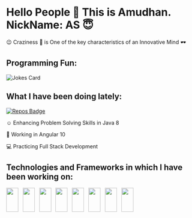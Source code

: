 # Hello People :handshake: This is Amudhan. NickName: AS 😇

😉 Craziness :zany_face: is One of the key characteristics of an Innovative Mind :dark_sunglasses:

## Programming Fun:
![Jokes Card](https://readme-jokes.vercel.app/api)

## What I have been doing lately:

[![Repos Badge](https://badges.pufler.dev/repos/AS-2K20)](https://badges.pufler.dev)

:relaxed: Enhancing Problem Solving Skills in Java 8

🤠 Working in Angular 10

:computer: Practicing Full Stack Development 

## Technologies and Frameworks in which I have been working on:

<img height="64" width="32" src="https://cdn.svgporn.com/logos/javascript.svg" />&nbsp;&nbsp;&nbsp;<img height="64" width="32" src="https://cdn.svgporn.com/logos/angular-icon.svg" />&nbsp;&nbsp;&nbsp;<img height="64" width="32" src="https://cdn.svgporn.com/logos/java.svg" />&nbsp;&nbsp;&nbsp;<img height="64" width="32" src="https://cdn.svgporn.com/logos/html-5.svg" />&nbsp;&nbsp;&nbsp;<img height="64" width="32" src="https://cdn.svgporn.com/logos/css-3.svg" />&nbsp;&nbsp;&nbsp;<img height="64" width="32" src="https://cdn.svgporn.com/logos/spring.svg" />&nbsp;&nbsp;&nbsp;<img height="64" width="32" src="https://cdn.svgporn.com/logos/hibernate.svg" />&nbsp;&nbsp;&nbsp;<img height="64" width="32" src="https://cdn.svgporn.com/logos/mysql.svg" />


<!--
**AS-2K20/AS-2K20** is a ✨ _special_ ✨ repository because its `README.md` (this file) appears on your GitHub profile.

Here are some ideas to get you started:

- 🔭 I’m currently working on Angular and Java 8
- 🌱 I’m currently learning Full Stack Development
- 👯 I’m looking to collaborate on ...
- 🤔 I’m looking for help with ...
- 💬 Ask me about ...
- 📫 How to reach me: 
- 😄 Pronouns: ...
- ⚡ Fun fact: Craziness :zany_face: is one of the by-products of Innovation :dark_sunglasses:
-->
